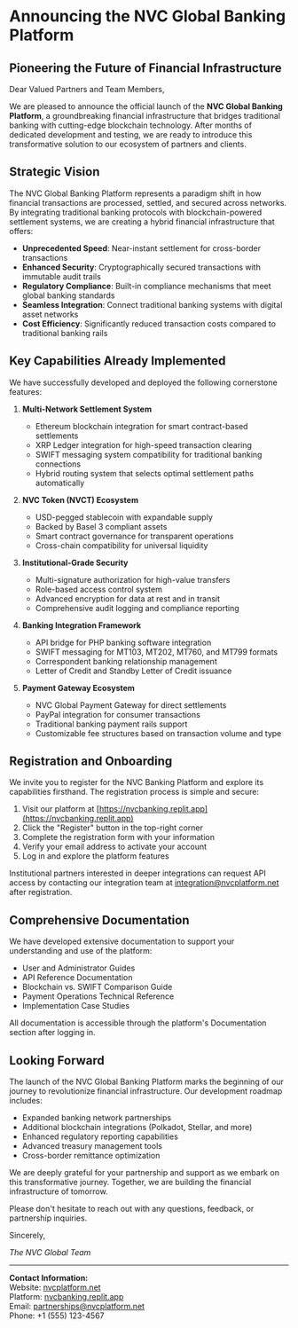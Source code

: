 # Announcing the NVC Global Banking Platform
## Pioneering the Future of Financial Infrastructure

Dear Valued Partners and Team Members,

We are pleased to announce the official launch of the **NVC Global Banking Platform**, a groundbreaking financial infrastructure that bridges traditional banking with cutting-edge blockchain technology. After months of dedicated development and testing, we are ready to introduce this transformative solution to our ecosystem of partners and clients.

## Strategic Vision

The NVC Global Banking Platform represents a paradigm shift in how financial transactions are processed, settled, and secured across networks. By integrating traditional banking protocols with blockchain-powered settlement systems, we are creating a hybrid financial infrastructure that offers:

- **Unprecedented Speed**: Near-instant settlement for cross-border transactions
- **Enhanced Security**: Cryptographically secured transactions with immutable audit trails
- **Regulatory Compliance**: Built-in compliance mechanisms that meet global banking standards
- **Seamless Integration**: Connect traditional banking systems with digital asset networks
- **Cost Efficiency**: Significantly reduced transaction costs compared to traditional banking rails

## Key Capabilities Already Implemented

We have successfully developed and deployed the following cornerstone features:

1. **Multi-Network Settlement System**
   - Ethereum blockchain integration for smart contract-based settlements
   - XRP Ledger integration for high-speed transaction clearing
   - SWIFT messaging system compatibility for traditional banking connections
   - Hybrid routing system that selects optimal settlement paths automatically

2. **NVC Token (NVCT) Ecosystem**
   - USD-pegged stablecoin with expandable supply
   - Backed by Basel 3 compliant assets
   - Smart contract governance for transparent operations
   - Cross-chain compatibility for universal liquidity

3. **Institutional-Grade Security**
   - Multi-signature authorization for high-value transfers
   - Role-based access control system
   - Advanced encryption for data at rest and in transit
   - Comprehensive audit logging and compliance reporting

4. **Banking Integration Framework**
   - API bridge for PHP banking software integration
   - SWIFT messaging for MT103, MT202, MT760, and MT799 formats
   - Correspondent banking relationship management
   - Letter of Credit and Standby Letter of Credit issuance

5. **Payment Gateway Ecosystem**
   - NVC Global Payment Gateway for direct settlements
   - PayPal integration for consumer transactions
   - Traditional banking payment rails support
   - Customizable fee structures based on transaction volume and type

## Registration and Onboarding

We invite you to register for the NVC Banking Platform and explore its capabilities firsthand. The registration process is simple and secure:

1. Visit our platform at [https://nvcbanking.replit.app](https://nvcbanking.replit.app)
2. Click the "Register" button in the top-right corner
3. Complete the registration form with your information
4. Verify your email address to activate your account
5. Log in and explore the platform features

Institutional partners interested in deeper integrations can request API access by contacting our integration team at integration@nvcplatform.net after registration.

## Comprehensive Documentation

We have developed extensive documentation to support your understanding and use of the platform:

- User and Administrator Guides
- API Reference Documentation
- Blockchain vs. SWIFT Comparison Guide
- Payment Operations Technical Reference
- Implementation Case Studies

All documentation is accessible through the platform's Documentation section after logging in.

## Looking Forward

The launch of the NVC Global Banking Platform marks the beginning of our journey to revolutionize financial infrastructure. Our development roadmap includes:

- Expanded banking network partnerships
- Additional blockchain integrations (Polkadot, Stellar, and more)
- Enhanced regulatory reporting capabilities
- Advanced treasury management tools
- Cross-border remittance optimization

We are deeply grateful for your partnership and support as we embark on this transformative journey. Together, we are building the financial infrastructure of tomorrow.

Please don't hesitate to reach out with any questions, feedback, or partnership inquiries.

Sincerely,

*The NVC Global Team*

---

**Contact Information:**  
Website: [nvcplatform.net](https://nvcplatform.net)  
Platform: [nvcbanking.replit.app](https://nvcbanking.replit.app)  
Email: partnerships@nvcplatform.net  
Phone: +1 (555) 123-4567